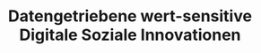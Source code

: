 ---
id: "ws-dsi" # nochmal überlegen
method: "Projektseminar"
institution: "Fakultät für Mathematik, Informatik und Naturwissenschaften"
title: "Datengetriebene wert-sensitive Digitale Soziale Innovationen"
title_project:
title_short: "WS DSI"
period: "Apr 23 ­­- May 24 (12 months)"
foerderlinie: "Transferorientierte Data Literacy"
round: "2"
filter: "2"
lecture2go:
uhh_url: "https://www.hcl.uni-hamburg.de/ddlitlab/data-literacy-lehrlabor/zweite-foerderrunde/21-ws-dsi.html"
contributors: "Laura Fichtner"
mentor: "Larissa Gebken"
quote: "Um jedoch bei der Entwicklung einer DSI (Digitalen Sozialen Innovation) nicht mehr Schaden zu verursachen als zu helfen, ist die Betrachtung von Werten und der ethischen Perspektive unabdingbar."
text: |
    ## Ausrichtung des Lehrlabors

    Dieses Lehrlabor richtete sich im Studium Generale an Studierende aller Fächer. Ein Hauptziel war es, gesellschaftliche Herausforderungen mit Technologien zu adressieren und diese Herausforderungen direkt aus der Zivilgesellschaft zu generieren. Weiterhin war es Ziel des Lehrprojekts, Studierende für digitale soziale Innovationen bzw. wert-sensitive Technologieentwicklung zu sensibilisieren und ihnen die Möglichkeit zu geben, praktisch mit gemeinnützigen Organisationen zusammenzuarbeiten.

    Bereits im Studium sollte ein Raum für Erfahrungen mit interdisziplinären Arbeiten bereitgestellt werden, was in der Praxis, gerade im digitalen Bereich, von äußerster Wichtigkeit ist, und bei den Studierenden ein Bewusstsein für die ethischen und gesellschaftlichen Dimensionen digitaler Technologien schafft. Außerdem sollte den Studierenden Projekte ermöglicht werden, die tatsächlich auch einen positiven Effekt in der Welt haben beziehungsweise möglicherweise in der Praxis weiterentwickelt werden können.

    ## Rückblick und Ergebnisse

    In Kooperation mit der Hilfsorganisation Clubkinder e.V. wurde eine Anwendung entwickelt, die einen positiven Einfluss auf die Gesellschaft nehmen kann. Dazu wurden mithilfe von „Value Sensitive Design“ die Werte sowie die ethischen Dilemmata (z.B. Datenschutz vs. Individualisierung von Informationen) in den Blick genommen, die bei der Entwicklung der Anwendung berücksichtigt werden mussten. Auf dieser Basis konnten mit Design Thinking-Methoden Ideen entwickelt und reflektiert werden. Neben dem kreativen und verantwortungsvollen Umgang mit Daten wurden auch praktische Kompetenzen zum Beziehen, Verarbeiten und Visualisieren von Daten mit Jupyter Notebooks vermittelt.

    Auch die nötigen Python-Programmierkenntnisse konnten im Rahmen der Veranstaltung gelernt werden. Dadurch war dieses Angebot für alle Studierenden offen, deren unterschiedliche Fachperspektiven ausdrücklich erwünscht waren. Die Veranstaltung wurde im Wintersemester 23/24 als Blockseminar bzw. Hackathon durchgeführt.

image: "https://www.hcl.uni-hamburg.de/16954393/alexander-sinn-kgltfcgfc28-unsplash-733x414-b3579c0bf0dbc8eb96973d5799eec2683cf31ced.jpg"
image_credit: "alexander sinn / unsplash"
link_external: "https://clubkinder.de/"
stine: "WiSe 2023/24: Projektseminar https://www.stine.uni-hamburg.de/scripts/mgrqispi.dll?APPNAME=CampusNet&PRGNAME=COURSEDETAILS&ARGUMENTS=-N000000000000001,-N000605,-N0,-N387473992990420,-N387473992958421,-N0,-N0,-N3,-AQf6-mYmqcUmmRYRfQuWbPzAF7uKvWYLNQSRHWQpdCfGuOMKMvq6YPNmQxWf9mMLurq6qYUm6mDKWfzR3Hz9NvWpHHgPDvZUeQzUNVWmVmfP6cqoU4SRyPQWWQMBNc-RqeZoYvSRoHQUoRI7ZVNetYbNZ3uUtOQWdWfD9xUWL3IWxVuPePqLoVqyZeDWSPZnjeumCmzPZQDLgQdAA4gUhQjHBfB7ZVZWhWMoLPM5PPgmTeNHlRqHWeZUBmumXWWPfYgWXcMWEmI5BYuWI7Y7jOYmIfIUTRjAVRWpVHbZeVBPKcSU-7-ewQNcjQNmevMKWvNL6HjPCWvZMRBGaxuWTcDPPe-RfYQHtRfUArDPMPSHAObZjffwa4QHsWoWCWdLAHNa-7NUaxSeZxd6HrqH8QWHYHYGbPZDNcze9RdLExQoAYDKZmMWpCQ5fQYU0fdUJWdmuQB5-RMRsmMpfrgUMQkZLOSK94ULMQDAvcumHWoi-PonNmYZYPWnZrq7teDVFVBAqeDGIeQHjQ-c9eDZ7ef5kWgRSON5NQM5dc-e6PDPlHURv4MU7coWQPBUUPZKkfBRsmYWuQBZumooxfz5IQjpVeMHJOjAQ7dL9WDAKfqmXcgp6fYmkOdZsxYoevBFAOMLavQ5JQuiZxuP-RWWCOzwAmzfw3uajW-PHPNWtRQn-W-WuWfLZmz5TRjWe4uLQcZLEvSWJRffFVMWlWY5CRUKMxZoQQQR9eZ5h3I7ZYB9Fvd6t3Q5JvY6X4BW7QDZx"
---